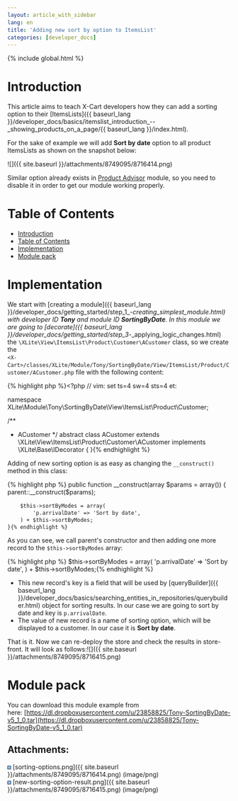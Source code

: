 ```yaml
---
layout: article_with_sidebar
lang: en
title: 'Adding new sort by option to ItemsList'
categories: [developer_docs]
---
```


{% include global.html %}

# Introduction

This article aims to teach X-Cart developers how they can add a sorting option to their [ItemsLists]({{ baseurl_lang }}/developer_docs/basics/itemslist_introduction_--_showing_products_on_a_page/{{ baseurl_lang }}/index.html).

For the sake of example we will add **Sort by date** option to all product ItemsLists as shown on the snapshot below:

![]({{ site.baseurl }}/attachments/8749095/8716414.png)

Similar option already exists in [Product Advisor](http://www.x-cart.com/extensions/addons/product-advisor.html) module, so you need to disable it in order to get our module working properly.

# Table of Contents

*   [Introduction](#introduction)
*   [Table of Contents](#table-of-contents)
*   [Implementation](#implementation)
*   [Module pack](#module-pack)

# Implementation

We start with [creating a module]({{ baseurl_lang }}/developer_docs/getting_started/step_1_-_creating_simplest_module.html) with developer ID **Tony** and module ID **SortingByDate**. In this module we are going to [decorate]({{ baseurl_lang }}/developer_docs/getting_started/step_3_-_applying_logic_changes.html) the `\XLite\View\ItemsList\Product\Customer\ACustomer` class, so we create the  
`<X-Cart>/classes/XLite/Module/Tony/SortingByDate/View/ItemsList/Product/Customer/ACustomer.php` file with the following content: 

{% highlight php %}<?php
// vim: set ts=4 sw=4 sts=4 et:

namespace XLite\Module\Tony\SortingByDate\View\ItemsList\Product\Customer;

/**
 * ACustomer
 */
abstract class ACustomer extends \XLite\View\ItemsList\Product\Customer\ACustomer implements \XLite\Base\IDecorator
{
}{% endhighlight %}

Adding of new sorting option is as easy as changing the `__construct()` method in this class:

{% highlight php %}    public function __construct(array $params = array())
    {
        parent::__construct($params);

        $this->sortByModes = array(
            'p.arrivalDate' => 'Sort by date',
        ) + $this->sortByModes;
    }{% endhighlight %}

As you can see, we call parent's constructor and then adding one more record to the `$this->sortByModes` array: 

{% highlight php %}		$this->sortByModes = array(
            'p.arrivalDate' => 'Sort by date',
        ) + $this->sortByModes;{% endhighlight %}

*   This new record's key is a field that will be used by [queryBuilder]({{ baseurl_lang }}/developer_docs/basics/searching_entities_in_repositories/querybuilder.html) object for sorting results. In our case we are going to sort by date and key is `p.arrivalDate`.
*   The value of new record is a name of sorting option, which will be displayed to a customer. In our case it is **Sort by date**.

That is it. Now we can re-deploy the store and check the results in store-front. It will look as follows:![]({{ site.baseurl }}/attachments/8749095/8716415.png)

# Module pack

You can download this module example from here: [https://dl.dropboxusercontent.com/u/23858825/Tony-SortingByDate-v5_1_0.tar](https://dl.dropboxusercontent.com/u/23858825/Tony-SortingByDate-v5_1_0.tar)

## Attachments:

![](images/icons/bullet_blue.gif) [sorting-options.png]({{ site.baseurl }}/attachments/8749095/8716414.png) (image/png)  
![](images/icons/bullet_blue.gif) [new-sorting-option-result.png]({{ site.baseurl }}/attachments/8749095/8716415.png) (image/png)